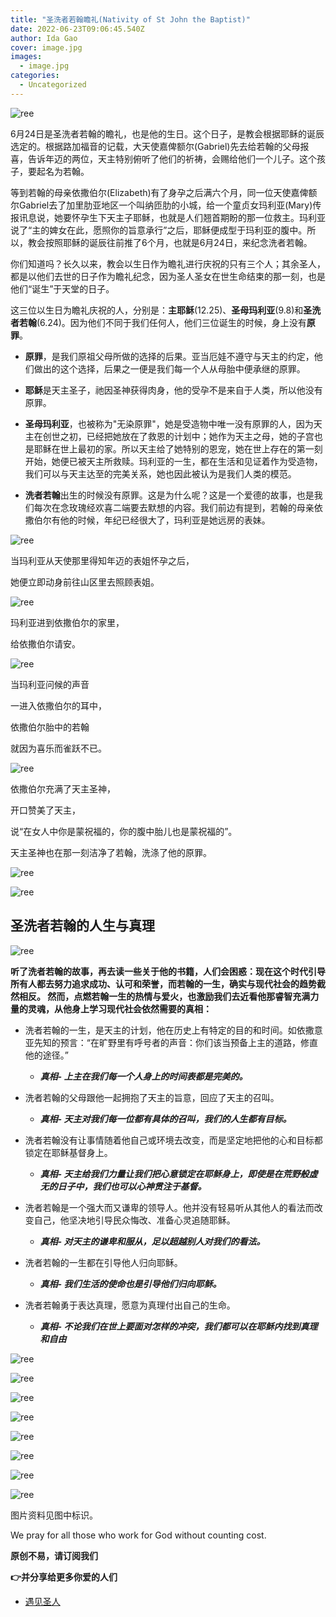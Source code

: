 ```yaml
---
title: "圣洗者若翰瞻礼(Nativity of St John the Baptist)"
date: 2022-06-23T09:06:45.540Z
author: Ida Gao
cover: image.jpg
images:
  - image.jpg
categories:
  - Uncategorized
---
```


  

<!--more-->

![ree](https://static.wixstatic.com/media/ec8b63_a988050a522a450d891f14e7929c93fc~mv2.jpg)

6月24日是圣洗者若翰的瞻礼，也是他的生日。这个日子，是教会根据耶稣的诞辰选定的。根据路加福音的记载，大天使嘉俾额尔(Gabriel)先去给若翰的父母报喜，告诉年迈的两位，天主特别俯听了他们的祈祷，会赐给他们一个儿子。这个孩子，要起名为若翰。

等到若翰的母亲依撒伯尔(Elizabeth)有了身孕之后满六个月，同一位天使嘉俾额尔Gabriel去了加里肋亚地区一个叫纳匝肋的小城，给一个童贞女玛利亚(Mary)传报讯息说，她要怀孕生下天主子耶稣，也就是人们翘首期盼的那一位救主。玛利亚说了“主的婢女在此，愿照你的旨意承行”之后，耶稣便成型于玛利亚的腹中。所以，教会按照耶稣的诞辰往前推了6个月，也就是6月24日，来纪念洗者若翰。

  

你们知道吗？长久以来，教会以生日作为瞻礼进行庆祝的只有三个人；其余圣人，都是以他们去世的日子作为瞻礼纪念，因为圣人圣女在世生命结束的那一刻，也是他们“诞生”于天堂的日子。

这三位以生日为瞻礼庆祝的人，分别是：**主耶稣**(12.25)、**圣母玛利亚**(9.8)和**圣洗者若翰**(6.24)。因为他们不同于我们任何人，他们三位诞生的时候，身上没有**原罪**。

*   **原罪**，是我们原祖父母所做的选择的后果。亚当厄娃不遵守与天主的约定，他们做出的这个选择，后果之一便是我们每一个人从母胎中便承继的原罪。
    
*   **耶稣**是天主圣子，祂因圣神获得肉身，他的受孕不是来自于人类，所以他没有原罪。
    
*   **圣母玛利亚**，也被称为"无染原罪"，她是受造物中唯一没有原罪的人，因为天主在创世之初，已经把她放在了救恩的计划中；她作为天主之母，她的子宫也是耶稣在世上最初的家。所以天主给了她特别的恩宠，她在世上存在的第一刻开始，她便已被天主所救赎。玛利亚的一生，都在生活和见证着作为受造物，我们可以与天主达至的完美关系，她也因此被认为是我们人类的模范。
    
*   **洗者若翰**出生的时候没有原罪。这是为什么呢？这是一个爱德的故事，也是我们每次在念玫瑰经欢喜二端要去默想的内容。我们前边有提到，若翰的母亲依撒伯尔有他的时候，年纪已经很大了，玛利亚是她远房的表妹。
    

![ree](https://static.wixstatic.com/media/ec8b63_981390ce112643ab861d57130e389726~mv2.jpg)

当玛利亚从天使那里得知年迈的表姐怀孕之后，

她便立即动身前往山区里去照顾表姐。

![ree](https://static.wixstatic.com/media/ec8b63_eaa0494ecad84ea99cdd8a84ae5fb67e~mv2.png)

玛利亚进到依撒伯尔的家里，

给依撒伯尔请安。

![ree](https://static.wixstatic.com/media/ec8b63_866daf14005145ee8f456b053641841c~mv2.png)

当玛利亚问候的声音

一进入依撒伯尔的耳中，

依撒伯尔胎中的若翰

就因为喜乐而雀跃不已。

![ree](https://static.wixstatic.com/media/ec8b63_214642793b8e446e98a666aeb8c29af9~mv2.png)

依撒伯尔充满了天主圣神，

开口赞美了天主，

说“在女人中你是蒙祝福的，你的腹中胎儿也是蒙祝福的”。

天主圣神也在那一刻洁净了若翰，洗涤了他的原罪。

![ree](https://static.wixstatic.com/media/ec8b63_eed023f63d51405d94c98e8991be3609~mv2.jpg)

![ree](https://static.wixstatic.com/media/ec8b63_77b2e1760e4149c3909fd94b8a0efaad~mv2.jpg)

  

**圣洗者若翰的人生与真理**
---------------

![ree](https://static.wixstatic.com/media/ec8b63_9c68aa2dccf347ceade61bbd7d232980~mv2.png)

**听了洗者若翰的故事，再去读一些关于他的书籍，人们会困惑：现在这个时代引导所有人都去努力追求成功、认可和荣誉，而若翰的一生，确实与现代社会的趋势截然相反。 然而，点燃若翰一生的热情与爱火，也激励我们去近看他那睿智充满力量的灵魂，从他身上学习现代社会依然需要的真相：**

*   洗者若翰的一生，是天主的计划，他在历史上有特定的目的和时间。如依撒意亚先知的预言：“在旷野里有呼号者的声音：你们该当预备上主的道路，修直他的途径。”
    
    *   **_真相- 上主在我们每一个人身上的时间表都是完美的。_**
        
*   洗者若翰的父母跟他一起拥抱了天主的旨意，回应了天主的召叫。
    
    *   **_真相- 天主对我们每一位都有具体的召叫，我们的人生都有目标。_**
        
*   洗者若翰没有让事情随着他自己或环境去改变，而是坚定地把他的心和目标都锁定在耶稣基督身上。
    
    *   **_真相- 天主给我们力量让我们把心意锁定在耶稣身上，即使是在荒野般虚无的日子中，我们也可以心神贯注于基督。_**
        
*   洗者若翰是一个强大而又谦卑的领导人。他并没有轻易听从其他人的看法而改变自己，他坚决地引导民众悔改、准备心灵追随耶稣。
    
    *   **_真相- 对天主的谦卑和服从，足以超越别人对我们的看法。_**
        
*   洗者若翰的一生都在引导他人归向耶稣。
    
    *   **_真相- 我们生活的使命也是引导他们归向耶稣。_**
        
*   洗者若翰勇于表达真理，愿意为真理付出自己的生命。
    
    *   **_真相- 不论我们在世上要面对怎样的冲突，我们都可以在耶稣内找到真理和自由_**
        

![ree](https://static.wixstatic.com/media/ec8b63_6466496f26c340a7bd6d2af82a45e0e5~mv2.jpg)

![ree](https://static.wixstatic.com/media/ec8b63_2fd8e4645e4d43df9226049fbb19b3d5~mv2.jpg)

![ree](https://static.wixstatic.com/media/ec8b63_02b78ff12a0c4c2cb5399e8e7424519f~mv2.jpg)

![ree](https://static.wixstatic.com/media/ec8b63_5a2cb10d67b349438d3688634b77e3db~mv2.jpg)

![ree](https://static.wixstatic.com/media/ec8b63_c95e9e80c6b84c7cb63367bdf59732b3~mv2.jpg)

![ree](https://static.wixstatic.com/media/ec8b63_27c9c2c787054902ae59f3aaff9143e5~mv2.jpg)

![ree](https://static.wixstatic.com/media/ec8b63_65a134c610a5445e8f0877941cc69604~mv2.jpg)

![ree](https://static.wixstatic.com/media/ec8b63_1aa31860e6b741a6931d1721f6264134~mv2.jpg)

  

  

图片资料见图中标识。

We pray for all those who work for God without counting cost.

**原创不易，请订阅我们**

**👉并分享给更多你爱的人们**

*   [遇见圣人](https://www.urloveinme.com/首頁/categories/遇见圣人)
